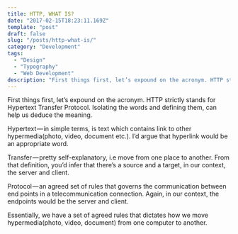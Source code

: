 ```yaml
---
title: HTTP, WHAT IS?
date: "2017-02-15T18:23:11.169Z"
template: "post"
draft: false
slug: "/posts/http-what-is/"
category: "Development"
tags:
  - "Design"
  - "Typography"
  - "Web Development"
description: "First things first, let’s expound on the acronym. HTTP strictly stands for Hypertext Transfer Protocol. Isolating the words and defining them, can help us deduce the meaning."
---
```


First things first, let’s expound on the acronym. HTTP strictly stands for Hypertext Transfer Protocol. Isolating the words and defining them, can help us deduce the meaning.

Hypertext — in simple terms, is text which contains link to other hypermedia(photo, video, document etc.). I’d argue that hyperlink would be an appropriate word.

Transfer — pretty self-explanatory, i.e move from one place to another. From that definition, you’d infer that there’s a source and a target, in our context, the server and client.

Protocol — an agreed set of rules that governs the communication between end points in a telecommunication connection. Again, in our context, the endpoints would be the server and client.

Essentially, we have a set of agreed rules that dictates how we move hypermedia(photo, video, document) from one computer to another.
